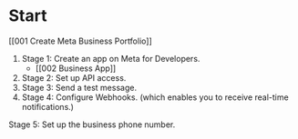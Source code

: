 # Start
[[001 Create Meta Business Portfolio]]
1. Stage 1: Create an app on Meta for Developers. 
   - [[002 Business App]]
2. Stage 2: Set up API access.
3. Stage 3: Send a test message.
4. Stage 4: Configure Webhooks. (which enables you to receive real-time notifications.)
   

Stage 5: Set up the business phone number.